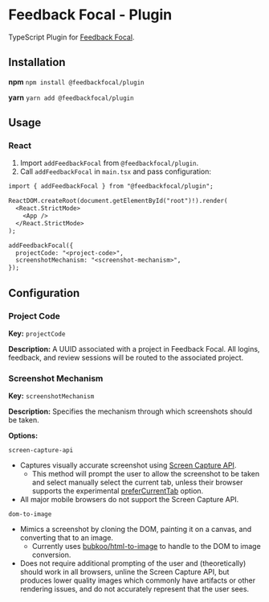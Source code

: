 # Feedback Focal - Plugin

TypeScript Plugin for [Feedback Focal](https://feedbackfocal.com).

## Installation

**npm**
`npm install @feedbackfocal/plugin`

**yarn**
`yarn add @feedbackfocal/plugin`

## Usage

### React

1. Import `addFeedbackFocal` from `@feedbackfocal/plugin`.
2. Call `addFeedbackFocal` in `main.tsx` and pass configuration:

```diff
import { addFeedbackFocal } from "@feedbackfocal/plugin";

ReactDOM.createRoot(document.getElementById("root")!).render(
  <React.StrictMode>
    <App />
  </React.StrictMode>
);

addFeedbackFocal({
  projectCode: "<project-code>",
  screenshotMechanism: "<screenshot-mechanism>",
});
```

## Configuration

### Project Code

**Key:** `projectCode`

**Description:** A UUID associated with a project in Feedback Focal. All logins, feedback, and review sessions will be routed to the associated project.

### Screenshot Mechanism

**Key:** `screenshotMechanism`

**Description:** Specifies the mechanism through which screenshots should be taken.

**Options:**

`screen-capture-api`

- Captures visually accurate screenshot using [Screen Capture API](https://developer.mozilla.org/en-US/docs/Web/API/Screen_Capture_API).
  - This method will prompt the user to allow the screenshot to be taken and select manually select the current tab, unless their browser supports the experimental [preferCurrentTab](https://developer.mozilla.org/en-US/docs/Web/API/MediaDevices/getDisplayMedia#prefercurrenttab) option.
- All major mobile browsers do not support the Screen Capture API.

`dom-to-image`

- Mimics a screenshot by cloning the DOM, painting it on a canvas, and converting that to an image.
  - Currently uses [bubkoo/html-to-image](https://github.com/bubkoo/html-to-image) to handle to the DOM to image conversion.
- Does not require additional prompting of the user and (theoretically) should work in all browsers, unline the Screen Capture API, but produces lower quality images which commonly have artifacts or other rendering issues, and do not accurately represent that the user sees.
